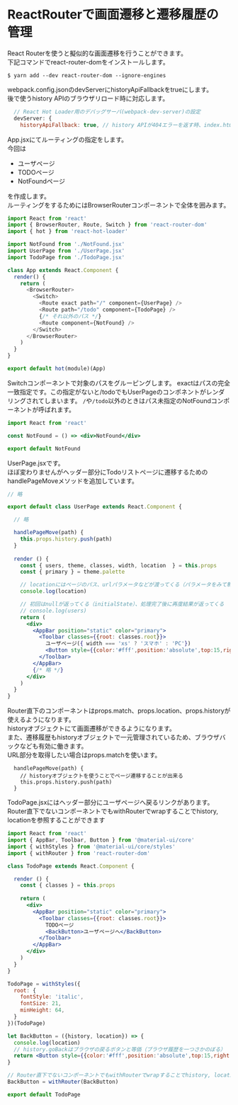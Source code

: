 # ReactRouterで画面遷移と遷移履歴の管理

React Routerを使うと擬似的な画面遷移を行うことができます。  
下記コマンドでreact-router-domをインストールします。  

```
$ yarn add --dev react-router-dom --ignore-engines
```

webpack.config.jsonのdevServerにhistoryApiFallbackをtrueにします。  
後で使うhistory APIのブラウザリロード時に対応します。

```webpack.config.js
  // React Hot Loader用のデバッグサーバ(webpack-dev-server)の設定
  devServer: {
    historyApiFallback: true, // history APIが404エラーを返す時、index.htmlに遷移(ブラウザリロード時など) 
```

App.jsxにてルーティングの指定をします。  
今回は  

* ユーザページ
* TODOページ
* NotFoundページ

を作成します。  
ルーティングをするためにはBrowserRouterコンポーネントで全体を囲みます。  

```App.js
import React from 'react'
import { BrowserRouter, Route, Switch } from 'react-router-dom'
import { hot } from 'react-hot-loader'

import NotFound from './NotFound.jsx'
import UserPage from './UserPage.jsx'
import TodoPage from './TodoPage.jsx'

class App extends React.Component {
  render() {
    return (
      <BrowserRouter>
        <Switch>
          <Route exact path="/" component={UserPage} />
          <Route path="/todo" component={TodoPage} /> 
          {/* それ以外のパス */}
          <Route component={NotFound} />　
        </Switch>
      </BrowserRouter>
    )
  }
}

export default hot(module)(App)
```

Switchコンポーネントで対象のパスをグルーピングします。
exactはパスの完全一致指定です。この指定がないと/todoでもUserPageのコンポネントがレンダリングされてしまいます。
`/`や`/todo`以外のときはパス未指定のNotFoundコンポーネントが呼ばれます。

```NotFound.jsx
import React from 'react'

const NotFound = () => <div>NotFound</div>

export default NotFound
```

UserPage.jsxです。  
ほぼ変わりませんがヘッダー部分にTodoリストページに遷移するためのhandlePageMoveメソッドを追加しています。  

```UserPage.jsx
// 略

export default class UserPage extends React.Component {

  // 略

  handlePageMove(path) {
    this.props.history.push(path)
  }
  
  render () {
    const { users, theme, classes, width, location  } = this.props
    const { primary } = theme.palette

    // locationにはページのパス、urlパラメータなどが渡ってくる（パラメータをみて制御したい場合などに使う）
    console.log(location)

    // 初回はnullが返ってくる（initialState）、処理完了後に再度結果が返ってくる
    // console.log(users)
    return (
      <div>
        <AppBar position="static" color="primary">
          <Toolbar classes={{root: classes.root}}>
            ユーザページ({ width === 'xs' ? 'スマホ' : 'PC'})
            <Button style={{color:'#fff',position:'absolute',top:15,right:0}} onClick={()=> this.handlePageMove('/todo')}>TODOページへ</Button>
          </Toolbar>
        </AppBar>
        {/* 略 */}
      </div>
    )
  }
}
```

Router直下のコンポーネントはprops.match、props.location、props.historyが使えるようになります。  
historyオブジェクトにて画面遷移ができるようになります。  
また、遷移履歴もhistoryオブジェクトで一元管理されているため、ブラウザバックなども有効に働きます。  
URL部分を取得したい場合はprops.matchを使います。  

```
  handlePageMove(path) {
    // historyオブジェクトを使うことでページ遷移することが出来る
    this.props.history.push(path)
  }
```

TodoPage.jsxにはヘッダー部分にユーザページへ戻るリンクがあります。  
Router直下でないコンポーネントでもwithRouterでwrapすることでhistory, locationを参照することができます  

```TodoPage.jsx
import React from 'react'
import { AppBar, Toolbar, Button } from '@material-ui/core'
import { withStyles } from '@material-ui/core/styles'
import { withRouter } from 'react-router-dom'

class TodoPage extends React.Component {

  render () {
    const { classes } = this.props
    
    return (
      <div>
        <AppBar position="static" color="primary">
          <Toolbar classes={{root: classes.root}}>
            TODOページ
            <BackButton>ユーザページへ</BackButton>
          </Toolbar>
        </AppBar>
      </div>
    )
  }
}

TodoPage = withStyles({
  root: {
    fontStyle: 'italic',
    fontSize: 21,
    minHeight: 64,
  }
})(TodoPage)

let BackButton = ({history, location}) => {
  console.log(location)
  // history.goBackはブラウザの戻るボタンと等価（ブラウザ履歴を一つさかのぼる）
  return <Button style={{color:'#fff',position:'absolute',top:15,right:0}} onClick={()=> history.goBack()}>ユーザページへ</Button>
}

// Router直下でないコンポーネントでもwithRouterでwrapすることでhistory, locationを参照することができる
BackButton = withRouter(BackButton)

export default TodoPage
```